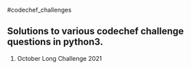 #codechef_challenges
## Solutions to various codechef challenge questions in python3.
1. October Long Challenge 2021
